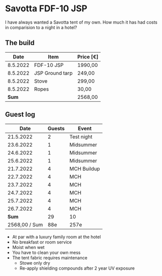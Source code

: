 # Savotta FDF-10 JSP

I have always wanted a Savotta tent of my own.
How much it has had costs in comparision to a night in a hotel?

## The build 

| Date     | Item            | Price [€] |
|----------|-----------------|-----------|
| 8.5.2022 | FDF-10 JSP      | 1990,00   |
| 8.5.2022 | JSP Ground tarp | 249,00    |
| 8.5.2022 | Stove           | 299,00    |
| 8.5.2022 | Ropes           | 30,00     |
| **Sum**  |                 | 2568,00   |


## Guest log

| Date          | Guests         | Event       |
|---------------|----------------|-------------|
| 21.5.2022     | 2              | Test night  |
| 23.6.2022     | 1              | Midsummer   |
| 24.6.2022     | 1              | Midsummer   |
| 25.6.2022     | 1              | Midsummer   |
| 21.7.2022     | 4              | MCH Buildup |
| 22.7.2022     | 4              | MCH         |
| 23.7.2022     | 4              | MCH         |
| 24.7.2022     | 4              | MCH         |
| 25.7.2022     | 4              | MCH         |
| 26.7.2022     | 4              | MCH         |
| **Sum**       | 29             | 10          |
| 2568,00 / Sum | 88e            | 257e        |

* At par with a luxury family room at the hotel
* No breakfast or room service
* Moist when wet
* You have to clean your own mess
* The tent fabric requires maintenance
  * Stowe only dry
  * Re-apply shielding compounds after 2 year UV exposure


